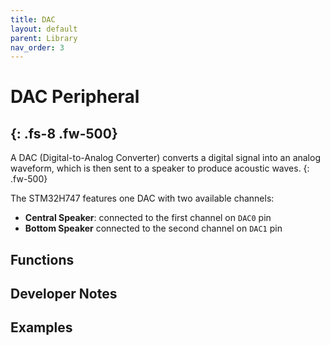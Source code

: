 ```yaml
---
title: DAC
layout: default
parent: Library
nav_order: 3
---
```


# DAC Peripheral
{: .fs-8 .fw-500}
---

A DAC (Digital-to-Analog Converter) converts a digital signal into an analog waveform, which is then sent to a speaker to produce acoustic waves.
{: .fw-500}

The STM32H747 features one DAC with two available channels:
* **Central Speaker**: connected to the first channel on `DAC0` pin 
* **Bottom Speaker** connected to the second channel on `DAC1` pin

## Functions

## Developer Notes

## Examples